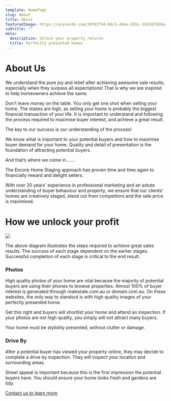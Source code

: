 ```yaml
---
template: HomePage
slug: About
title: About
featuredImage: https://ucarecdn.com/397d2744-04c5-49ae-835c-35418fd58a46/
subtitle: ""
meta:
  description: Unlock your property returns
  title: Perfectly presented homes
---
```

# About Us

We understand the pure joy and relief after achieving awesome sale results, especially when they surpass all expectations!  That is why we are inspired to help homeowners achieve the same.

Don't leave money on the table. You only get one shot when selling your home. The stakes are high, as selling your home is probably the biggest financial transaction of your life. It is important to understand and following the process required to maximise buyer interest, and achieve a great result.

The key to our success is our understanding of the process!

We know what is important to your potential buyers and how to maximise buyer demand for your home. Quality and detail of presentation is the foundation of attracting potential buyers.   

And that’s where we come in…….

The Encore Home Staging approach has proven time and time again to financially reward and delight sellers.

With over 20 years’ experience in professional marketing and an astute understanding of buyer behaviour and property, we ensure that our clients' homes are creatively staged, stand out from competitors and the sale price is maximised.

# How we unlock your profit

![](https://ucarecdn.com/10d4f60c-bd5e-45dc-abfb-47276b28af66/)

The above diagram illustrates the steps required to achieve great sales results. The success of each stage dependent on the earlier stages. Successful completion of each stage is critical to the end result.

### Photos

High quality photos of your home are vital because the majority of potential buyers are using their phones to browse properties. Almost 100% of buyer interest is generated through realestate.com.au or domain.com.au. On these websites, the only way to standout is with high quality images of your perfectly presented home.

Get this right and buyers will shortlist your home and attend an inspection. If your photos are not high quality, you simply will not attract many buyers.

Your home must be stylishly presented, without clutter or damage. 

### Drive By

After a potential buyer has viewed your property online, they may decide to complete a drive by inspection. They will inspect your location and surrounding areas. 

Street appeal is important because this is the first impression the potential buyers have. You should ensure your home looks fresh and gardens are tidy.

  [Contact us to learn more](https://encorehomestaging.com.au/contact)